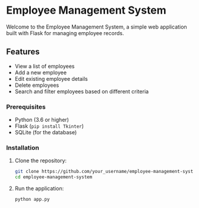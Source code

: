 # Employee Management System

Welcome to the Employee Management System, a simple web application built with Flask for managing employee records.

## Features

- View a list of employees
- Add a new employee
- Edit existing employee details
- Delete employees
- Search and filter employees based on different criteria

### Prerequisites

- Python (3.6 or higher)
- Flask (`pip install Tkinter`)
- SQLite (for the database)

### Installation

1. Clone the repository:

    ```bash
    git clone https://github.com/your_username/employee-management-system.git
    cd employee-management-system
    ```
2. Run the application:

    ```bash
    python app.py
    ```
